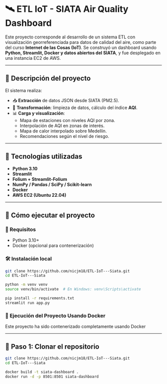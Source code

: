 # 🛰️ ETL IoT - SIATA Air Quality Dashboard

Este proyecto corresponde al desarrollo de un sistema ETL con visualización georreferenciada para datos de calidad del aire, como parte del curso **Internet de las Cosas (IoT)**. Se construyó un dashboard usando **Python, Streamlit, Docker y datos abiertos del SIATA**, y fue desplegado en una instancia EC2 de AWS.

---

## 🧠 Descripción del proyecto

El sistema realiza:

- 📥 **Extracción** de datos JSON desde SIATA (PM2.5).
- 🧼 **Transformación**: limpieza de datos, cálculo del índice **AQI**.
- 📊 **Carga y visualización**:
  - Mapa de estaciones con niveles AQI por zona.
  - Interpolación de AQI en zonas de interés.
  - Mapa de calor interpolado sobre Medellín.
  - Recomendaciones según el nivel de riesgo.

---

## 📌 Tecnologías utilizadas

- **Python 3.10**
- **Streamlit**
- **Folium + Streamlit-Folium**
- **NumPy / Pandas / SciPy / Scikit-learn**
- **Docker**
- **AWS EC2 (Ubuntu 22.04)**

---

## 🚀 Cómo ejecutar el proyecto

### 🔧 Requisitos

- Python 3.10+
- Docker (opcional para contenerización)

### 🛠️ Instalación local

```bash
git clone https://github.com/nicjm18/ETL-IoT---Siata.git
cd ETL-IoT---Siata

python -m venv venv
source venv/bin/activate  # En Windows: venv\Scripts\activate

pip install -r requirements.txt
streamlit run app.py

```

### 🚀 Ejecución del Proyecto Usando Docker

Este proyecto ha sido contenerizado completamente usando Docker

---

## 🐳 Paso 1: Clonar el repositorio

```bash
git clone https://github.com/nicjm18/ETL-IoT---Siata.git
cd ETL-IoT---Siata

docker build -t siata-dashboard .
docker run -d -p 8501:8501 siata-dashboard

